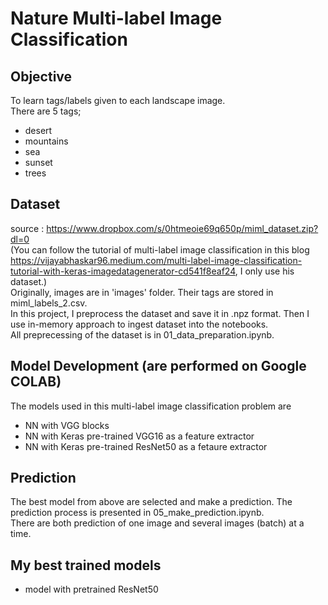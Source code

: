 # Nature Multi-label Image Classification 

## Objective 
To learn tags/labels given to each landscape image.  
There are 5 tags;  
- desert  
- mountains  
- sea  
- sunset  
- trees  

## Dataset
source : https://www.dropbox.com/s/0htmeoie69q650p/miml_dataset.zip?dl=0  
(You can follow the tutorial of multi-label image classification in this blog https://vijayabhaskar96.medium.com/multi-label-image-classification-tutorial-with-keras-imagedatagenerator-cd541f8eaf24, I only use his dataset.)  
Originally, images are in 'images' folder. Their tags are stored in miml_labels_2.csv.  
In this project, I preprocess the dataset and save it in .npz format. Then I use in-memory approach to ingest dataset into the notebooks.  
All preprecessing of the dataset is in 01_data_preparation.ipynb.

## Model Development (are performed on Google COLAB)
The models used in this multi-label image classification problem are
- NN with VGG blocks  
- NN with Keras pre-trained VGG16 as a feature extractor  
- NN with Keras pre-trained ResNet50 as a fetaure extractor  

## Prediction
The best model from above are selected and make a prediction.
The prediction process is presented in 05_make_prediction.ipynb.  
There are both prediction of one image and several images (batch) at a time.

## My best trained models
- model with pretrained ResNet50 
